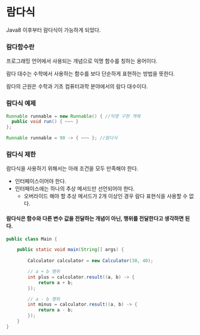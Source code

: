 # 람다식

Java8 이후부터 람다식이 가능하게 되었다.



### 람다함수란

프로그래밍 언어에서 사용되는 개념으로 익명 함수를 칭하는 용어이다.

람다 대수는 수학에서 사용하는 함수를 보다 단순하게 표현하는 방법을 뜻한다.

람다의 근원은 수학과 기초 컴퓨터과학 분야에서의 람다 대수이다.



### 람다식 예제

``` java
Runnable runnable = new Runnable() { //익명 구현 객체
  public void run() { ~~~ } 
};
```

``` java
Runnable runnable = 90 -> { ~~~ }; //람다식
```



### 람다식 제한

람다식을 사용하기 위해서는 아래 조건을 모두 만족해야 한다.

- 인터페이스이어야 한다.
- 인터페이스에는 하나의 추상 메서드만 선언되어야 한다.
	- 오버라이드 해야 할 추상 메서드가 2개 이상인 경우 람다 표현식을 사용할 수 없다.



#### 람다식은 함수와 다른 변수 값을 전달하는 개념이 아닌, 행위를 전달한다고 생각하면 된다.

```java
public class Main {

    public static void main(String[] args) {
 
        Calculator calculator = new Calculator(30, 40);

        // a + b 행위
        int plus = calculator.result((a, b) -> {
            return a + b;
        });

        // a - b 행위
        int minus = calculator.result((a, b) -> {
            return a - b;
        });
    }
}
```

